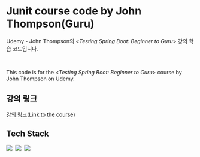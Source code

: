 # Junit course code by John Thompson(Guru)

Udemy - John Thompson의 <*Testing Spring Boot: Beginner to Guru*> 강의 학습 코드입니다.

<br>

This code is for the <*Testing Spring Boot: Beginner to Guru*> course by John Thompson on Udemy.

## 강의 링크

[강의 링크(Link to the course)](https://www.udemy.com/course/testing-spring-boot-beginner-to-guru)

## Tech Stack

<img src="https://img.shields.io/badge/Java-007396?style=flat-square&logo=OpenJDK&logoColor=white">&nbsp;
<img src="https://img.shields.io/badge/Spring Boot 3-6DB33F?style=flat-square&logo=springboot&logoColor=white">&nbsp;
<img src="https://img.shields.io/badge/Junit5-25A162?style=flat-square&logo=junit5&logoColor=white">&nbsp;
